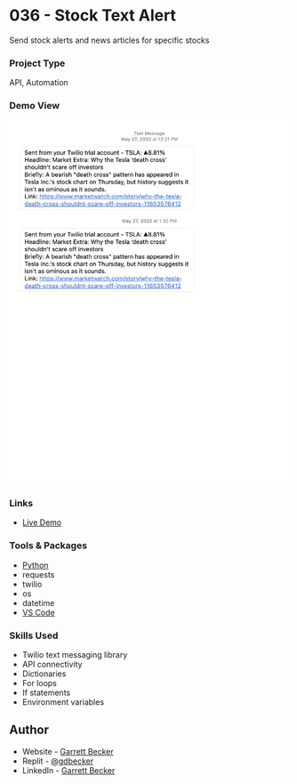 # 036 - Stock Text Alert

Send stock alerts and news articles for specific stocks

### Project Type

API, Automation

### Demo View

![](./036-stock-text-alert.jpg)

### Links

- [Live Demo](https://replit.com/@gdbecker/036-Stock-Text-Alert)

### Tools & Packages

- [Python](https://www.python.org)
- requests
- twilio
- os
- datetime
- [VS Code](https://code.visualstudio.com)

### Skills Used

- Twilio text messaging library
- API connectivity
- Dictionaries
- For loops
- If statements
- Environment variables

## Author

- Website - [Garrett Becker]()
- Replit - [@gdbecker](https://replit.com/@gdbecker)
- LinkedIn - [Garrett Becker](https://www.linkedin.com/in/garrett-becker-923b4a106/)
